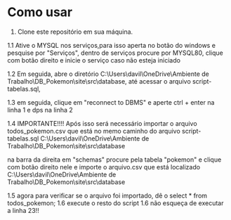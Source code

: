 

# Como usar

1. Clone este repositório em sua máquina.

1.1 Ative o MYSQL nos serviços,para isso aperta no botão do windows e pesquise por "Serviços", dentro de serviços procure por MYSQL80, clique com botão direito e inicie o serviço caso não esteja iniciado

1.2 Em seguida, abre o diretório C:\Users\davil\OneDrive\Ambiente de Trabalho\DB_Pokemon\site\src\database, até acessar o arquivo script-tabelas.sql,

1.3 em seguida, clique em "reconnect to DBMS" e aperte ctrl + enter na linha 1 e dps  na linha 2 

1.4 IMPORTANTE!!!! Após isso será necessário importar o arquivo todos_pokemon.csv que está no memo caminho do arquivo script-tabelas.sql
C:\Users\davil\OneDrive\Ambiente de Trabalho\DB_Pokemon\site\src\database

  na barra da direita em "schemas" procure pela tabela "pokemon" e clique com botão direito nele e importe o arquivo.csv que está localizado C:\Users\davil\OneDrive\Ambiente de Trabalho\DB_Pokemon\site\src\database

1.5 agora para verificar se o arquivo foi importado, dê o select * from todos_pokemon;
1.6 execute o resto do script
1.6 não esqueça de executar a linha 23!!
